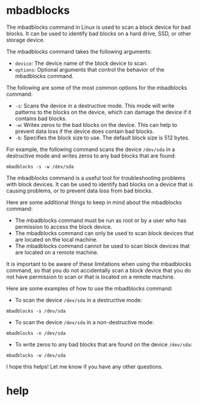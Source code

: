 # mbadblocks

The mbadblocks command in Linux is used to scan a block device for bad blocks. It can be used to identify bad blocks on a hard drive, SSD, or other storage device.

The mbadblocks command takes the following arguments:

* `device`: The device name of the block device to scan.
* `options`: Optional arguments that control the behavior of the mbadblocks command.

The following are some of the most common options for the mbadblocks command:

* `-s`: Scans the device in a destructive mode. This mode will write patterns to the blocks on the device, which can damage the device if it contains bad blocks.
* `-w`: Writes zeros to the bad blocks on the device. This can help to prevent data loss if the device does contain bad blocks.
* `-b`: Specifies the block size to use. The default block size is 512 bytes.

For example, the following command scans the device `/dev/sda` in a destructive mode and writes zeros to any bad blocks that are found:

```
mbadblocks -s -w /dev/sda
```

The mbadblocks command is a useful tool for troubleshooting problems with block devices. It can be used to identify bad blocks on a device that is causing problems, or to prevent data loss from bad blocks.

Here are some additional things to keep in mind about the mbadblocks command:

* The mbadblocks command must be run as root or by a user who has permission to access the block device.
* The mbadblocks command can only be used to scan block devices that are located on the local machine.
* The mbadblocks command cannot be used to scan block devices that are located on a remote machine.

It is important to be aware of these limitations when using the mbadblocks command, so that you do not accidentally scan a block device that you do not have permission to scan or that is located on a remote machine.

Here are some examples of how to use the mbadblocks command:

* To scan the device `/dev/sda` in a destructive mode:
```
mbadblocks -s /dev/sda
```
* To scan the device `/dev/sda` in a non-destructive mode:
```
mbadblocks -n /dev/sda
```
* To write zeros to any bad blocks that are found on the device `/dev/sda`:
```
mbadblocks -w /dev/sda
```

I hope this helps! Let me know if you have any other questions.




# help 

```

```
